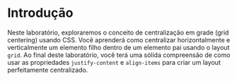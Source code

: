 # Introdução

Neste laboratório, exploraremos o conceito de centralização em grade (grid centering) usando CSS. Você aprenderá como centralizar horizontalmente e verticalmente um elemento filho dentro de um elemento pai usando o layout `grid`. Ao final deste laboratório, você terá uma sólida compreensão de como usar as propriedades `justify-content` e `align-items` para criar um layout perfeitamente centralizado.
